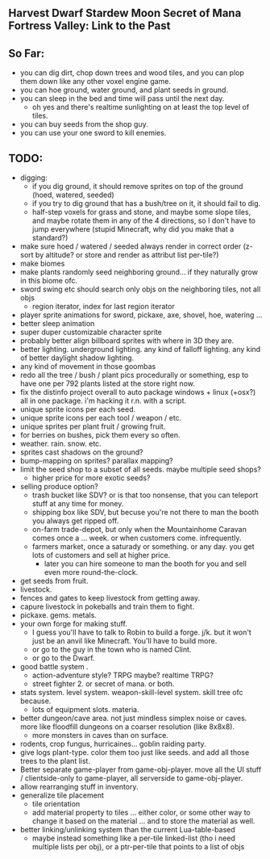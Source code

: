 ## Harvest Dwarf Stardew Moon Secret of Mana Fortress Valley: Link to the Past

## So Far:
- you can dig dirt, chop down trees and wood tiles, and you can plop them down like any other voxel engine game.
- you can hoe ground, water ground, and plant seeds in ground.
- you can sleep in the bed and time will pass until the next day.
    - oh yes and there's realtime sunlighting on at least the top level of tiles.
- you can buy seeds from the shop guy.
- you can use your one sword to kill enemies.

## TODO:

- digging:
	- if you dig ground, it should remove sprites on top of the ground (hoed, watered, seeded)
	- if you try to dig ground that has a bush/tree on it, it should fail to dig.
	- half-step voxels for grass and stone, and maybe some slope tiles, and maybe rotate them in any of the 4 directions, so I don't have to jump everywhere (stupid Minecraft, why did you make that a standard?)
- make sure hoed / watered / seeded always render in correct order (z-sort by altitude? or store and render as attribut list per-tile?)
- make biomes
- make plants randomly seed neighboring ground... if they naturally grow in this biome ofc.
- sword swing etc should search only objs on the neighboring tiles, not all objs
	- region iterator, index for last region iterator
- player sprite animations for sword, pickaxe, axe, shovel, hoe, watering ...
- better sleep animation
- super duper customizable character sprite
- probably better align billboard sprites with where in 3D they are.
- better lighting.  underground lighting.  any kind of falloff lighting.  any kind of better daylight shadow lighting.
- any kind of movement in those goombas
- redo all the tree / bush / plant pics procedurally or something, esp to have one per 792 plants listed at the store right now.
- fix the distinfo project overall to auto package windows + linux (+osx?) all in one package.  i'm hacking it r.n. with a script.
- unique sprite icons per each seed.
- unique sprite icons per each tool / weapon / etc.
- unique sprites per plant fruit / growing fruit.
- for berries on bushes, pick them every so often.
- weather.  rain.  snow.  etc.
- sprites cast shadows on the ground?
- bump-mapping on sprites?  parallax mapping?
- limit the seed shop to a subset of all seeds.  maybe multiple seed shops?
	- higher price for more exotic seeds?
- selling produce option?
	- trash bucket like SDV?  or is that too nonsense, that you can teleport stuff at any time for money.
	- shipping box like SDV, but becuse you're not there to man the booth you always get ripped off.
	- on-farm trade-depot, but only when the Mountainhome Caravan comes once a ... week.  or when customers come.  infrequently.
	- farmers market, once a saturady or something.  or any day.  you get lots of customers and sell at higher price.
		- later you can hire someone to man the booth for you and sell even more round-the-clock.
- get seeds from fruit.
- livestock.
- fences and gates to keep livestock from getting away.
- capure livestock in pokeballs and train them to fight.
- pickaxe.  gems.  metals.
- your own forge for making stuff.
	- I guess you'll have to talk to Robin to build a forge.  j/k.  but it won't just be an anvil like Minecraft. You'll have to build more.
    - or go to the guy in the town who is named Clint.
	- or go to the Dwarf.
- good battle system .
	- action-adventure style? TRPG maybe? realtime TRPG?
    - street fighter 2.  or secret of mana.  or both.
- stats system.  level system.  weapon-skill-level system.  skill tree ofc because.
    - lots of equipment slots.  materia.
- better dungeon/cave area.  not just mindless simplex noise or caves.  more like floodfill dungeons on a coarser resolution (like 8x8x8).
	- more monsters in caves than on surface.
- rodents, crop fungus, hurricaines... goblin raiding party.
- give logs plant-type. color them too just like seeds.  and add all those trees to the plant list.
- Better separate game-player from game-obj-player.  move all the UI stuff / clientside-only to game-player, all serverside to game-obj-player.
- allow rearranging stuff in inventory.
- generalize tile placement
	- tile orientation
	- add material property to tiles ... either color, or some other way to change it based on the material ... and to store the material as well.
- better linking/unlinking system than the current Lua-table-based
	- maybe instead something like a per-tile linked-list (tho i need multiple lists per obj), or a ptr-per-tile that points to a list of objs

